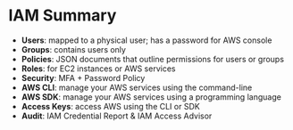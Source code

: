# IAM Summary

- **Users**: mapped to a physical user; has a password for AWS console
- **Groups**: contains users only
- **Policies**: JSON documents that outline permissions for users or groups
- **Roles**: for EC2 instances or AWS services
- **Security**: MFA + Password Policy
- **AWS CLI**: manage your AWS services using the command-line
- **AWS SDK**: manage your AWS services using a programming language
- **Access Keys**: access AWS using the CLI or SDK
- **Audit**: IAM Credential Report & IAM Access Advisor